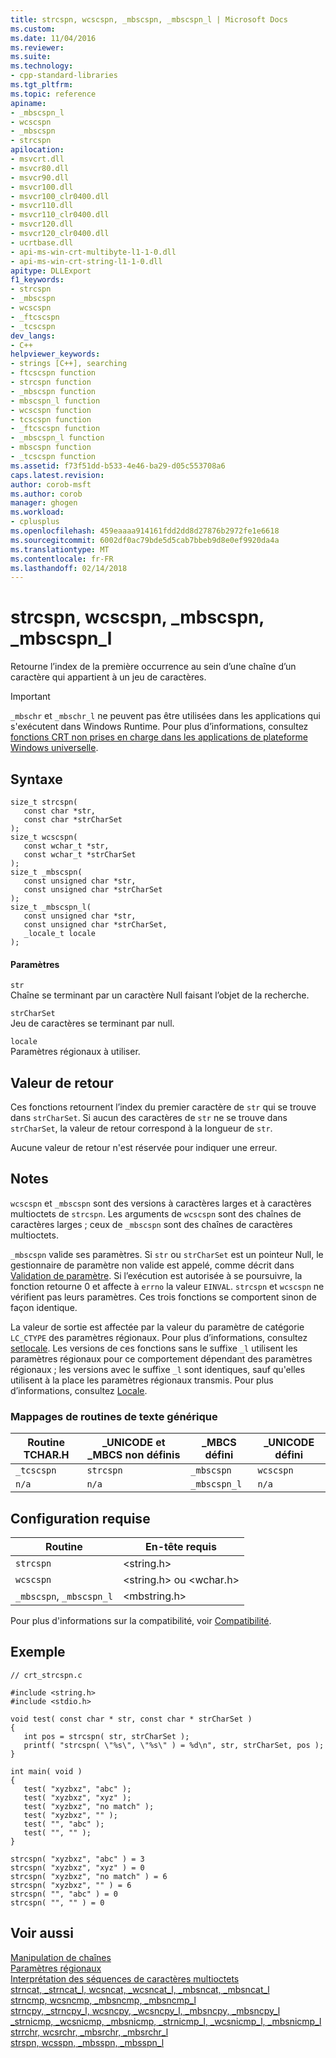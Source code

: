 ```yaml
---
title: strcspn, wcscspn, _mbscspn, _mbscspn_l | Microsoft Docs
ms.custom: 
ms.date: 11/04/2016
ms.reviewer: 
ms.suite: 
ms.technology:
- cpp-standard-libraries
ms.tgt_pltfrm: 
ms.topic: reference
apiname:
- _mbscspn_l
- wcscspn
- _mbscspn
- strcspn
apilocation:
- msvcrt.dll
- msvcr80.dll
- msvcr90.dll
- msvcr100.dll
- msvcr100_clr0400.dll
- msvcr110.dll
- msvcr110_clr0400.dll
- msvcr120.dll
- msvcr120_clr0400.dll
- ucrtbase.dll
- api-ms-win-crt-multibyte-l1-1-0.dll
- api-ms-win-crt-string-l1-1-0.dll
apitype: DLLExport
f1_keywords:
- strcspn
- _mbscspn
- wcscspn
- _ftcscspn
- _tcscspn
dev_langs:
- C++
helpviewer_keywords:
- strings [C++], searching
- ftcscspn function
- strcspn function
- _mbscspn function
- mbscspn_l function
- wcscspn function
- tcscspn function
- _ftcscspn function
- _mbscspn_l function
- mbscspn function
- _tcscspn function
ms.assetid: f73f51dd-b533-4e46-ba29-d05c553708a6
caps.latest.revision: 
author: corob-msft
ms.author: corob
manager: ghogen
ms.workload:
- cplusplus
ms.openlocfilehash: 459eaaaa914161fdd2dd8d27876b2972fe1e6618
ms.sourcegitcommit: 6002df0ac79bde5d5cab7bbeb9d8e0ef9920da4a
ms.translationtype: MT
ms.contentlocale: fr-FR
ms.lasthandoff: 02/14/2018
---
```

# <a name="strcspn-wcscspn-mbscspn-mbscspnl"></a>strcspn, wcscspn, _mbscspn, _mbscspn_l
Retourne l’index de la première occurrence au sein d’une chaîne d’un caractère qui appartient à un jeu de caractères.  
  
> [!IMPORTANT]
>  `_mbschr` et `_mbschr_l` ne peuvent pas être utilisées dans les applications qui s'exécutent dans Windows Runtime. Pour plus d’informations, consultez [fonctions CRT non prises en charge dans les applications de plateforme Windows universelle](../../cppcx/crt-functions-not-supported-in-universal-windows-platform-apps.md).  
  
## <a name="syntax"></a>Syntaxe  
  
```  
size_t strcspn(  
   const char *str,  
   const char *strCharSet   
);  
size_t wcscspn(  
   const wchar_t *str,  
   const wchar_t *strCharSet   
);  
size_t _mbscspn(  
   const unsigned char *str,  
   const unsigned char *strCharSet   
);  
size_t _mbscspn_l(  
   const unsigned char *str,  
   const unsigned char *strCharSet,  
   _locale_t locale  
);  
```  
  
#### <a name="parameters"></a>Paramètres  
 `str`  
 Chaîne se terminant par un caractère Null faisant l’objet de la recherche.  
  
 `strCharSet`  
 Jeu de caractères se terminant par null.  
  
 `locale`  
 Paramètres régionaux à utiliser.  
  
## <a name="return-value"></a>Valeur de retour  
 Ces fonctions retournent l’index du premier caractère de `str` qui se trouve dans `strCharSet`. Si aucun des caractères de `str` ne se trouve dans `strCharSet`, la valeur de retour correspond à la longueur de `str`.  
  
 Aucune valeur de retour n'est réservée pour indiquer une erreur.  
  
## <a name="remarks"></a>Notes  
 `wcscspn` et `_mbscspn` sont des versions à caractères larges et à caractères multioctets de `strcspn`. Les arguments de `wcscspn` sont des chaînes de caractères larges ; ceux de `_mbscspn` sont des chaînes de caractères multioctets.  
  
 `_mbscspn` valide ses paramètres. Si `str` ou `strCharSet` est un pointeur Null, le gestionnaire de paramètre non valide est appelé, comme décrit dans [Validation de paramètre](../../c-runtime-library/parameter-validation.md). Si l’exécution est autorisée à se poursuivre, la fonction retourne 0 et affecte à `errno` la valeur `EINVAL`. `strcspn` et `wcscspn` ne vérifient pas leurs paramètres. Ces trois fonctions se comportent sinon de façon identique.  
  
 La valeur de sortie est affectée par la valeur du paramètre de catégorie `LC_CTYPE` des paramètres régionaux. Pour plus d’informations, consultez [setlocale](../../c-runtime-library/reference/setlocale-wsetlocale.md). Les versions de ces fonctions sans le suffixe `_l` utilisent les paramètres régionaux pour ce comportement dépendant des paramètres régionaux ; les versions avec le suffixe `_l` sont identiques, sauf qu'elles utilisent à la place les paramètres régionaux transmis. Pour plus d’informations, consultez [Locale](../../c-runtime-library/locale.md).  
  
### <a name="generic-text-routine-mappings"></a>Mappages de routines de texte générique  
  
|Routine TCHAR.H|_UNICODE et _MBCS non définis|_MBCS défini|_UNICODE défini|  
|---------------------|------------------------------------|--------------------|-----------------------|  
|`_tcscspn`|`strcspn`|`_mbscspn`|`wcscspn`|  
|`n/a`|`n/a`|`_mbscspn_l`|`n/a`|  
  
## <a name="requirements"></a>Configuration requise  
  
|Routine|En-tête requis|  
|-------------|---------------------|  
|`strcspn`|\<string.h>|  
|`wcscspn`|\<string.h> ou \<wchar.h>|  
|`_mbscspn`, `_mbscspn_l`|\<mbstring.h>|  
  
 Pour plus d'informations sur la compatibilité, voir [Compatibilité](../../c-runtime-library/compatibility.md).  
  
## <a name="example"></a>Exemple  
  
```  
// crt_strcspn.c  
  
#include <string.h>  
#include <stdio.h>  
  
void test( const char * str, const char * strCharSet )  
{  
   int pos = strcspn( str, strCharSet );  
   printf( "strcspn( \"%s\", \"%s\" ) = %d\n", str, strCharSet, pos );      
}  
  
int main( void )  
{  
   test( "xyzbxz", "abc" );  
   test( "xyzbxz", "xyz" );  
   test( "xyzbxz", "no match" );  
   test( "xyzbxz", "" );  
   test( "", "abc" );  
   test( "", "" );  
}  
```  
  
```Output  
strcspn( "xyzbxz", "abc" ) = 3  
strcspn( "xyzbxz", "xyz" ) = 0  
strcspn( "xyzbxz", "no match" ) = 6  
strcspn( "xyzbxz", "" ) = 6  
strcspn( "", "abc" ) = 0  
strcspn( "", "" ) = 0  
```  
  
## <a name="see-also"></a>Voir aussi  
 [Manipulation de chaînes](../../c-runtime-library/string-manipulation-crt.md)   
 [Paramètres régionaux](../../c-runtime-library/locale.md)   
 [Interprétation des séquences de caractères multioctets](../../c-runtime-library/interpretation-of-multibyte-character-sequences.md)   
 [strncat, _strncat_l, wcsncat, _wcsncat_l, _mbsncat, _mbsncat_l](../../c-runtime-library/reference/strncat-strncat-l-wcsncat-wcsncat-l-mbsncat-mbsncat-l.md)   
 [strncmp, wcsncmp, _mbsncmp, _mbsncmp_l](../../c-runtime-library/reference/strncmp-wcsncmp-mbsncmp-mbsncmp-l.md)   
 [strncpy, _strncpy_l, wcsncpy, _wcsncpy_l, _mbsncpy, _mbsncpy_l](../../c-runtime-library/reference/strncpy-strncpy-l-wcsncpy-wcsncpy-l-mbsncpy-mbsncpy-l.md)   
 [_strnicmp, _wcsnicmp, _mbsnicmp, _strnicmp_l, _wcsnicmp_l, _mbsnicmp_l](../../c-runtime-library/reference/strnicmp-wcsnicmp-mbsnicmp-strnicmp-l-wcsnicmp-l-mbsnicmp-l.md)   
 [strrchr, wcsrchr, _mbsrchr, _mbsrchr_l](../../c-runtime-library/reference/strrchr-wcsrchr-mbsrchr-mbsrchr-l.md)   
 [strspn, wcsspn, _mbsspn, _mbsspn_l](../../c-runtime-library/reference/strspn-wcsspn-mbsspn-mbsspn-l.md)